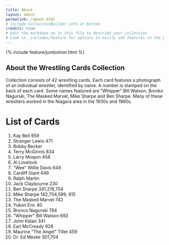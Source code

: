 ```yaml
---
title: About
layout: about
permalink: /about.html
# include CollectionBuilder info at bottom
credits: true
# Edit the markdown on in this file to describe your collection
# Look in _includes/feature for options to easily add features to the page
---
```


{% include feature/jumbotron.html %}

## About the Wrestling Cards Collection
Collection consists of 42 wrestling cards. Each card features a photograph of an individual wrestler, identified by name. A number is stamped on the back of each card. Some names featured are "Whipper" Bill Watson, Bronko Nagurski, The Masked Marvel, Mike Sharpe and Ben Sharpe. Many of these wrestlers worked in the Niagara area in the 1930s and 1960s.
 
 # List of Cards
 1. Kay Bell 959
 2. Stranger Lewis 471
 3. Bobby Becker
 4. Terry McGinnis 834
 5. Larry Moquin 458
 6. Al Lovelock
 7. "Wee" Willie Davis 649
 8. Cardiff Giant 649
 9. Ralph Martin
 10. Jack Claybourne 230
 11. Ben Sharpe 341,219,704
 12. Mike Sharpe 142,704,599, 615
 13. The Masked Marvel 742
 14. Yukon Eric 40
 15. Bronco Nagurski 764
 16. "Whipper" Bill Watson 692
 17. John Katan 341
 18. Earl McCready 928
 19. Maurice "The Angel" Tillet 459
 20. Dr. Ed Meske 301,704

